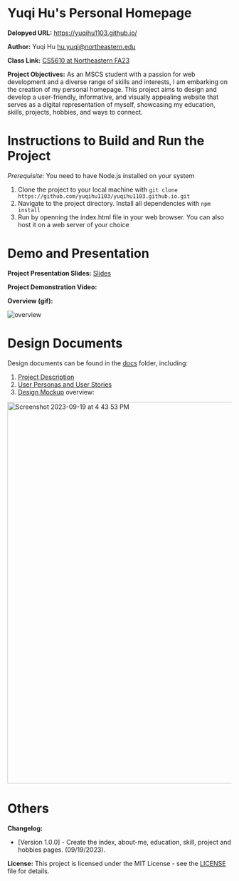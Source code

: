 # Yuqi Hu's Personal Homepage

**Delopyed URL:** https://yuqihu1103.github.io/

**Author:** Yuqi Hu hu.yuqi@northeastern.edu

**Class Link:** [CS5610 at Northeastern FA23](https://johnguerra.co/classes/webDevelopment_fall_2023/)

**Project Objectives:**
As an MSCS student with a passion for web development and a diverse range of skills and interests,
I am embarking on the creation of my personal homepage. This project aims to design and develop a
user-friendly, informative, and visually appealing website that serves as a digital representation
of myself, showcasing my education, skills, projects, hobbies, and ways to connect.

# Instructions to Build and Run the Project

*Prerequisite:* You need to have Node.js installed on your system
1. Clone the project to your local machine with `git clone https://github.com/yuqihu1103/yuqihu1103.github.io.git`
2. Navigate to the project directory. Install all dependencies with `npm install`
3. Run by openning the index.html file in your web browser. You can also host it on a web server of your choice

# Demo and Presentation

**Project Presentation Slides:** [Slides](https://docs.google.com/presentation/d/1C1mstLbUyo__t5aylAu0zO8KA4uahiUQsfkcisEyFYU/edit?usp=sharing)

**Project Demonstration Video:**

**Overview (gif):**

![overview](https://github.com/yuqihu1103/Personal-Homepage/assets/133090163/24f6db15-bd56-4ff6-ba8b-aeca4e026313)

# Design Documents

Design documents can be found in the [docs](docs) folder, including:
1. [Project Description](docs/project-description.txt)
2. [User Personas and User Stories](docs/user-personas-and-stories.txt)
3. [Design Mockup](docs/design-mockup.pdf)  overview:
<img width="857" alt="Screenshot 2023-09-19 at 4 43 53 PM" src="https://github.com/yuqihu1103/Personal-Homepage/assets/133090163/1c91c863-fd7a-4a5b-b6c2-8be353f95bbe">


# Others

**Changelog:**

- [Version 1.0.0] - Create the index, about-me, education, skill, project and hobbies pages. (09/19/2023).


**License:** This project is licensed under the MIT License - see the [LICENSE](LICENSE) file for details.
